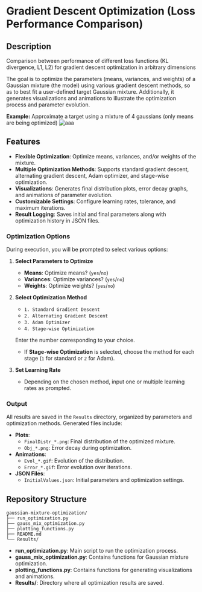 # Gradient Descent Optimization (Loss Performance Comparison)

## Description
Comparison between performance of different loss functions (KL divergence, L1, L2) for gradient descent optimization in arbitrary dimensions

The goal is to optimize the parameters (means, variances, and weights) of a Gaussian mixture (the model) using various gradient descent methods, so as to best fit a user-defined target Gaussian mixture. Additionally, it generates visualizations and animations to illustrate the optimization process and parameter evolution.

**Example:** 
Approximate a target using a mixture of 4 gaussians (only means are being optimized)
![aaa](Results/Distribution.gif)

## Features

- **Flexible Optimization**: Optimize means, variances, and/or weights of the mixture.
- **Multiple Optimization Methods**: Supports standard gradient descent, alternating gradient descent, Adam optimizer, and stage-wise optimization.
- **Visualizations**: Generates final distribution plots, error decay graphs, and animations of parameter evolution.
- **Customizable Settings**: Configure learning rates, tolerance, and maximum iterations.
- **Result Logging**: Saves initial and final parameters along with optimization history in JSON files.

### Optimization Options

During execution, you will be prompted to select various options:

1. **Select Parameters to Optimize**

    - **Means**: Optimize means? (`yes`/`no`)
    - **Variances**: Optimize variances? (`yes`/`no`)
    - **Weights**: Optimize weights? (`yes`/`no`)

2. **Select Optimization Method**

    - `1. Standard Gradient Descent`
    - `2. Alternating Gradient Descent`
    - `3. Adam Optimizer`
    - `4. Stage-wise Optimization`

    Enter the number corresponding to your choice.

    - If **Stage-wise Optimization** is selected, choose the method for each stage (`1` for standard or `2` for Adam).

3. **Set Learning Rate**

    - Depending on the chosen method, input one or multiple learning rates as prompted.

### Output

All results are saved in the `Results` directory, organized by parameters and optimization methods. Generated files include:

- **Plots**:
  - `FinalDistr_*.png`: Final distribution of the optimized mixture.
  - `Obj_*.png`: Error decay during optimization.
- **Animations**:
  - `Evol_*.gif`: Evolution of the distribution.
  - `Error_*.gif`: Error evolution over iterations.
- **JSON Files**:
  - `InitialValues.json`: Initial parameters and optimization settings.

## Repository Structure

```
gaussian-mixture-optimization/
├── run_optimization.py
├── gauss_mix_optimization.py
├── plotting_functions.py
├── README.md
└── Results/
```

- **run_optimization.py**: Main script to run the optimization process.
- **gauss_mix_optimization.py**: Contains functions for Gaussian mixture optimization.
- **plotting_functions.py**: Contains functions for generating visualizations and animations.
- **Results/**: Directory where all optimization results are saved.
